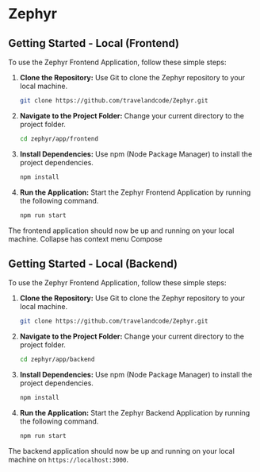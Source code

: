 # Zephyr
 
 
## Getting Started - Local (Frontend)
 
To use the Zephyr Frontend Application, follow these simple steps:
 
1. **Clone the Repository:** Use Git to clone the Zephyr repository to your local machine.
 
    ```bash
    git clone https://github.com/travelandcode/Zephyr.git
    ```
 
2. **Navigate to the Project Folder:** Change your current directory to the project folder.
 
    ```bash
    cd zephyr/app/frontend
    ```
 
3. **Install Dependencies:** Use npm (Node Package Manager) to install the project dependencies.
 
    ```bash
    npm install
    ```
 
4. **Run the Application:** Start the Zephyr Frontend Application by running the following command.
 
    ```bash
    npm run start
    ```
 
The frontend application should now be up and running on your local machine.
Collapse
has context menu
Compose
 
## Getting Started - Local (Backend)
 
To use the Zephyr Frontend Application, follow these simple steps:
 
1. **Clone the Repository:** Use Git to clone the Zephyr repository to your local machine.
 
    ```bash
    git clone https://github.com/travelandcode/Zephyr.git
    ```
 
2. **Navigate to the Project Folder:** Change your current directory to the project folder.
 
    ```bash
    cd zephyr/app/backend
    ```
 
3. **Install Dependencies:** Use npm (Node Package Manager) to install the project dependencies.
 
    ```bash
    npm install
    ```
 
4. **Run the Application:** Start the Zephyr Backend Application by running the following command.
 
    ```bash
    npm run start
    ```
 
The backend application should now be up and running on your local machine on `https://localhost:3000`.
